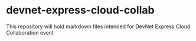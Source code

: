 # devnet-express-cloud-collab

This repository will hold markdown files intended for DevNet Express Cloud Collaboration event

